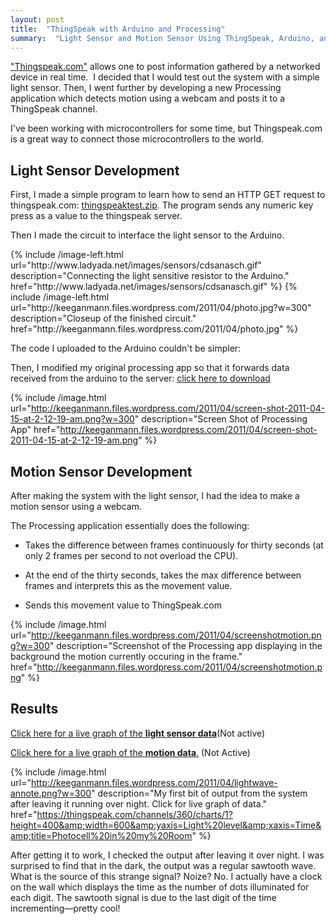 ```yaml
---
layout: post
title:  "ThingSpeak with Arduino and Processing"
summary:  "Light Sensor and Motion Sensor Using ThingSpeak, Arduino, and Processing"
---
```


["Thingspeak.com"](http://www.thingspeak.com) allows one to post information gathered by a networked device in real time.  I decided that I would test out the system with a simple light sensor.  Then, I went further by developing a new Processing application which detects motion using a webcam and posts it to a ThingSpeak channel.

I've been working with microcontrollers for some time, but Thingspeak.com is a great way to connect those microcontrollers to the world.

Light Sensor Development
------------

First, I made a simple program to learn how to send an HTTP GET request to thingspeak.com: <a href="https://docs.google.com/leaf?id=0B2ZbLCPalrgEZWZjNWMxYjYtZTZmYS00YTExLThkNWYtYzI0ZjYxYWY4YzRm&amp;hl=en">thingspeaktest.zip</a>. The program sends any numeric key press as a value to the thingspeak server.



Then I made the circuit to interface the light sensor to the Arduino.

<div>
{% include /image-left.html url="http://www.ladyada.net/images/sensors/cdsanasch.gif" description="Connecting the light sensitive resistor to the Arduino." href="http://www.ladyada.net/images/sensors/cdsanasch.gif" %}
{% include /image-left.html url="http://keeganmann.files.wordpress.com/2011/04/photo.jpg?w=300" description="Closeup of the finished circuit." href="http://keeganmann.files.wordpress.com/2011/04/photo.jpg" %}
</div>


The code I uploaded to the Arduino couldn't be simpler:

<script src="https://gist.github.com/a4d43618d4c1ae9a273a.js"></script>

Then, I modified my original processing app so that it forwards data received from the arduino to the server: [click here to download](https://docs.google.com/leaf?id=0B2ZbLCPalrgEZDdjMzVlYTYtMjhlMy00ZDlhLWJjYTMtNjc0ODc2YWIzYzZi&amp;sort=name&amp;layout=list&amp;num=50)

{% include /image.html url="http://keeganmann.files.wordpress.com/2011/04/screen-shot-2011-04-15-at-2-12-19-am.png?w=300" description="Screen Shot of Processing App" href="http://keeganmann.files.wordpress.com/2011/04/screen-shot-2011-04-15-at-2-12-19-am.png" %}

Motion Sensor Development
------------

After making the system with the light sensor, I had the idea to make a motion sensor using a webcam.

The Processing application essentially does the following:

* Takes the difference between frames continuously for thirty seconds (at only 2 frames per second to not overload the CPU).

* At the end of the thirty seconds, takes the max difference between frames and interprets this as the movement value.

* Sends this movement value to ThingSpeak.com

{% include /image.html url="http://keeganmann.files.wordpress.com/2011/04/screenshotmotion.png?w=300" description="Screenshot of the Processing app displaying in the background the motion currently occuring in the frame." href="http://keeganmann.files.wordpress.com/2011/04/screenshotmotion.png" %}


Results
---------

[Click here for a live graph of the <strong>light sensor data</strong>](https://www.thingspeak.com/channels/360/charts/1?height=400&amp;width=600&amp;timescale=1&amp;yaxis=Light%20level&amp;xaxis=Time&amp;title=Photocell%20in%20my%20Room)(Not active)

<a href="https://thingspeak.com/channels/539/charts/1?height=400&amp;width=600">Click here for a live graph of the <strong>motion data</strong>.</a> (Not Active)

{% include /image.html url="http://keeganmann.files.wordpress.com/2011/04/lightwave-annote.png?w=300" description="My first bit of output from the system after leaving it running over night. Click for live graph of data." href="https://thingspeak.com/channels/360/charts/1?height=400&amp;width=600&amp;yaxis=Light%20level&amp;xaxis=Time&amp;title=Photocell%20in%20my%20Room" %}

After getting it to work, I checked the output after leaving it over night. I was surprised to find that in the dark, the output was a regular sawtooth wave. What is the source of this strange signal? Noize? No. I actually have a clock on the wall which displays the time as the number of dots illuminated for each digit. The sawtooth signal is due to the last digit of the time incrementing—pretty cool!

